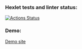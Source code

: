 ### Hexlet tests and linter status:
[![Actions Status](https://github.com/SvamiBog/python-project-83/actions/workflows/hexlet-check.yml/badge.svg)](https://github.com/SvamiBog/python-project-83/actions)

### Demo:
[Demo site](https://python-project-83-c98h.onrender.com/)

